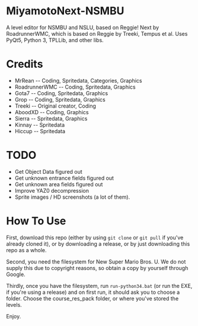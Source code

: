 # MiyamotoNext-NSMBU
A level editor for NSMBU and NSLU, based on Reggie! Next by RoadrunnerWMC, which is based on Reggie by Treeki, Tempus et al. Uses PyQt5, Python 3, TPLLib, and other libs.

# Credits
- MrRean -- Coding, Spritedata, Categories, Graphics
- RoadrunnerWMC -- Coding, Spritedata, Graphics
- Gota7 -- Coding, Spritedata, Graphics
- Grop -- Coding, Spritedata, Graphics
- Treeki -- Original creator, Coding
- AboodXD -- Coding, Graphics
- Sierra -- Spritedata, Graphics
- Kinnay -- Spritedata
- Hiccup -- Spritedata

# TODO
- Get Object Data figured out
- Get unknown entrance fields figured out
- Get unknown area fields figured out
- Improve YAZ0 decompression
- Sprite images / HD screenshots (a lot of them).

# How To Use
First, download this repo (either by using ```git clone``` or ```git pull``` if you've already cloned it), or by downloading a release, or by just downloading this repo as a whole.

Second, you need the filesystem for New Super Mario Bros. U. We do not supply this due to copyright reasons, so obtain a copy by yourself through Google.

Thirdly, once you have the filesystem, run ```run-python34.bat``` (or run the EXE, if you're using a release) and on first run, it should ask you to choose a folder. Choose the course_res_pack folder, or where you've stored the levels.

Enjoy.
